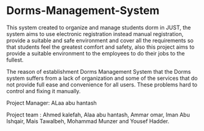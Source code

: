 # Dorms-Management-System
This system created to organize and manage students dorm in JUST, the system aims to use electronic registration instead manual registration, provide a suitable and safe environment and cover all the requirements so that students feel the greatest comfort and safety, also this project aims to provide a suitable environment to the employees to do their jobs to the fullest.

The reason of establishment Dorms Management System that the Dorms system suffers from a lack of organization and some of the services that do not provide full ease and convenience for all users. These problems hard to control and fixing it manually.


Project Manager: 
ALaa abu hantash

Project team :
Ahmed kalefah, Alaa abu hantash, Ammar omar, Iman Abu Ishqair, Mais Tawalbeh, Mohammad Munzer and Yousef Hadder.
